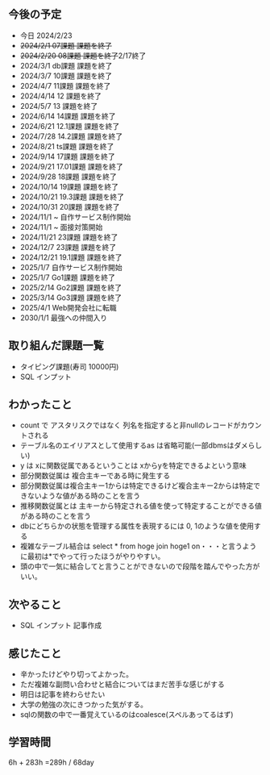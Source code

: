 ## 今後の予定
- 今日 2024/2/23
- ~~2024/2/1 07課題 課題を終了~~
- ~~2024/2/20 08課題 課題を終了~~2/17終了
- 2024/3/1 db課題 課題を終了
- 2024/3/7 10課題 課題を終了
- 2024/4/7 11課題 課題を終了
- 2024/4/14 12 課題を終了
- 2024/5/7 13 課題を終了
- 2024/6/14 14課題 課題を終了
- 2024/6/21 12.1課題 課題を終了
- 2024/7/28 14.2課題 課題を終了
- 2024/8/21 ts課題 課題を終了
- 2024/9/14 17課題 課題を終了
- 2024/9/21 17.01課題 課題を終了
- 2024/9/28 18課題 課題を終了
- 2024/10/14 19課題 課題を終了
- 2024/10/21 19.3課題 課題を終了
- 2024/10/31 20課題 課題を終了
- 2024/11/1 ~ 自作サービス制作開始
- 2024/11/1 ~ 面接対策開始
- 2024/11/21 23課題 課題を終了
- 2024/12/7 23課題 課題を終了
- 2024/12/21 19.1課題 課題を終了
- 2025/1/7 自作サービス制作開始
- 2025/1/7 Go1課題 課題を終了
- 2025/2/14 Go2課題 課題を終了
- 2025/3/14 Go3課題 課題を終了
- 2025/4/1 Web開発会社に転職
- 2030/1/1 最強への仲間入り

## 取り組んだ課題一覧
- タイピング課題(寿司 10000円)
- SQL インプット
## わかったこと
- count で アスタリスクではなく 列名を指定すると非nullのレコードがカウントされる
- テーブル名のエイリアスとして使用するas は省略可能(一部dbmsはダメらしい)
- y は xに関数従属であるということは xからyを特定できるよという意味
- 部分関数従属は 複合主キーである時に発生する
- 部分関数従属は複合主キー1からは特定できるけど複合主キー2からは特定できないような値がある時のことを言う
- 推移関数従属とは 主キーから特定される値を使って特定することができる値がある時のことを言う
- dbにどちらかの状態を管理する属性を表現するには 0, 1のような値を使用する
- 複雑なテーブル結合は select * from hoge join hoge1 on・・・と言うように最初は*でやって行ったほうがやりやすい。
- 頭の中で一気に結合してと言うことができないので段階を踏んでやった方がいい。
## 次やること
- SQL インプット 記事作成
## 感じたこと
- 辛かったけどやり切ってよかった。
- ただ複雑な副問い合わせと結合についてはまだ苦手な感じがする
- 明日は記事を終わらせたい
- 大学の勉強の次にきつかった気がする。
- sqlの関数の中で一番覚えているのはcoalesce(スペルあってるはず)
## 学習時間
6h + 283h 
=289h / 68day
